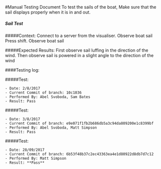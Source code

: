 #Manual Testing Document 
To test the sails of the boat, Make sure that the sail displays properly when it is in and out.

##### Sail Test
#####Context:
    Connect to a server from the visualiser. Observe boat sail
    Press shift. Observe boat sail
    
#####Expected Results:
    First observe sail luffing in the direction of the wind.
    Then observe sail is powered in a slight angle to the direction of the wind
    

####Testing log:

#####Test:
       
    - Date: 2/8/2017
    - Current Commit of branch: 10c1036
    - Performed By: Abel Svoboda, Sam Bates
    - Result: Pass

#####Test:
        
    - Date: 3/8/2017
    - Current Commit of branch: e9e071f1fb2b686db5a3c94da809200e1c8399bf
    - Performed By: Abel Svoboda, Matt Simpson
    - Result: Pass
    
#####Test:

    - Date: 28/09/2017
    - Current Commit of branch: 6b53f48b37c2ec43363ea4e1d80922d8db7d7c12
    - Performed By: Matt Simpson
    - Result: **Pass**
        
